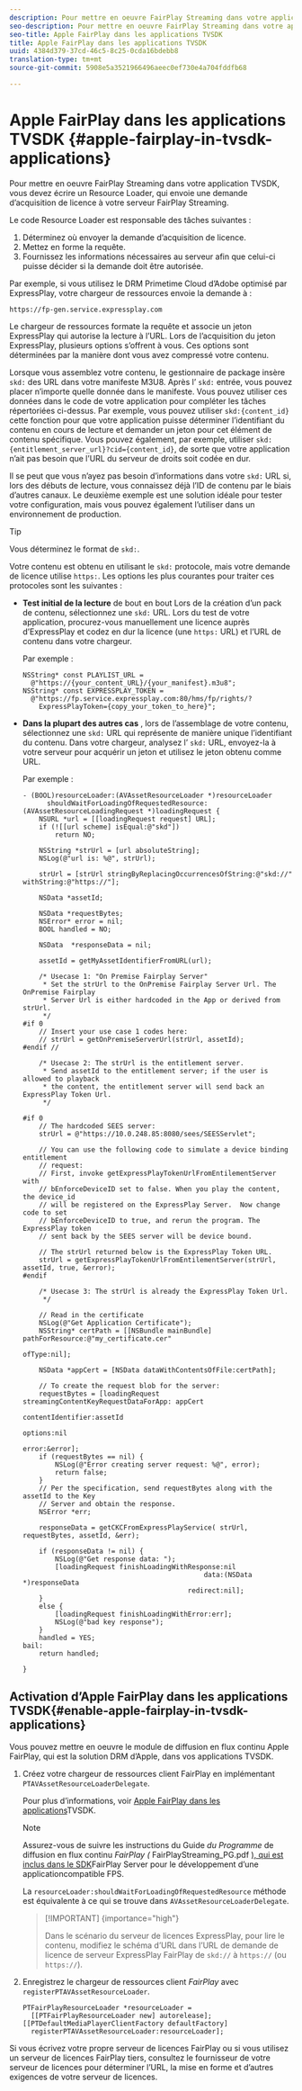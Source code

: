 ```yaml
---
description: Pour mettre en oeuvre FairPlay Streaming dans votre application TVSDK, vous devez écrire un Resource Loader, qui envoie une demande d’acquisition de licence à votre serveur FairPlay Streaming.
seo-description: Pour mettre en oeuvre FairPlay Streaming dans votre application TVSDK, vous devez écrire un Resource Loader, qui envoie une demande d’acquisition de licence à votre serveur FairPlay Streaming.
seo-title: Apple FairPlay dans les applications TVSDK
title: Apple FairPlay dans les applications TVSDK
uuid: 4384d379-37cd-46c5-8c25-0cda16bdebb8
translation-type: tm+mt
source-git-commit: 5908e5a3521966496aeec0ef730e4a704fddfb68

---
```



# Apple FairPlay dans les applications TVSDK  {#apple-fairplay-in-tvsdk-applications}

Pour mettre en oeuvre FairPlay Streaming dans votre application TVSDK, vous devez écrire un Resource Loader, qui envoie une demande d’acquisition de licence à votre serveur FairPlay Streaming.

Le code Resource Loader est responsable des tâches suivantes :

1. Déterminez où envoyer la demande d’acquisition de licence.
1. Mettez en forme la requête.
1. Fournissez les informations nécessaires au serveur afin que celui-ci puisse décider si la demande doit être autorisée.

Par exemple, si vous utilisez le DRM Primetime Cloud d’Adobe optimisé par ExpressPlay, votre chargeur de ressources envoie la demande à :

```
https://fp-gen.service.expressplay.com
```

Le chargeur de ressources formate la requête et associe un jeton ExpressPlay qui autorise la lecture à l’URL. Lors de l’acquisition du jeton ExpressPlay, plusieurs options s’offrent à vous. Ces options sont déterminées par la manière dont vous avez compressé votre contenu.

Lorsque vous assemblez votre contenu, le gestionnaire de package insère `skd:` des URL dans votre manifeste M3U8. Après l’ `skd:` entrée, vous pouvez placer n’importe quelle donnée dans le manifeste. Vous pouvez utiliser ces données dans le code de votre application pour compléter les tâches répertoriées ci-dessus. Par exemple, vous pouvez utiliser `skd:{content_id}` cette fonction pour que votre application puisse déterminer l’identifiant du contenu en cours de lecture et demander un jeton pour cet élément de contenu spécifique. Vous pouvez également, par exemple, utiliser `skd:{entitlement_server_url}?cid={content_id}`, de sorte que votre application n’ait pas besoin que l’URL du serveur de droits soit codée en dur.

Il se peut que vous n’ayez pas besoin d’informations dans votre `skd:` URL si, lors des débuts de lecture, vous connaissez déjà l’ID de contenu par le biais d’autres canaux. Le deuxième exemple est une solution idéale pour tester votre configuration, mais vous pouvez également l’utiliser dans un environnement de production.

>[!TIP]
>
>Vous déterminez le format de `skd:`.

Votre contenu est obtenu en utilisant le `skd:` protocole, mais votre demande de licence utilise `https:`. Les options les plus courantes pour traiter ces protocoles sont les suivantes :

* **Test initial de la lecture** de bout en bout Lors de la création d’un pack de contenu, sélectionnez une `skd:` URL. Lors du test de votre application, procurez-vous manuellement une licence auprès d’ExpressPlay et codez en dur la licence (une `https:` URL) et l’URL de contenu dans votre chargeur.

   Par exemple :

   ```
   NSString* const PLAYLIST_URL =  
     @"https://{your_content_URL}/{your_manifest}.m3u8"; 
   NSString* const EXPRESSPLAY_TOKEN =  
     @"https://fp.service.expressplay.com:80/hms/fp/rights/? 
       ExpressPlayToken={copy_your_token_to_here}";
   ```

* **Dans la plupart des autres cas** , lors de l’assemblage de votre contenu, sélectionnez une `skd:` URL qui représente de manière unique l’identifiant du contenu. Dans votre chargeur, analysez l’ `skd:` URL, envoyez-la à votre serveur pour acquérir un jeton et utilisez le jeton obtenu comme URL.

   Par exemple :

   ```
   - (BOOL)resourceLoader:(AVAssetResourceLoader *)resourceLoader  
         shouldWaitForLoadingOfRequestedResource:(AVAssetResourceLoadingRequest *)loadingRequest { 
       NSURL *url = [[loadingRequest request] URL]; 
       if (![[url scheme] isEqual:@"skd"]) 
           return NO; 
   
       NSString *strUrl = [url absoluteString]; 
       NSLog(@"url is: %@", strUrl); 
   
       strUrl = [strUrl stringByReplacingOccurrencesOfString:@"skd://" withString:@"https://"]; 
   
       NSData *assetId; 
   
       NSData *requestBytes; 
       NSError* error = nil; 
       BOOL handled = NO; 
   
       NSData  *responseData = nil; 
   
       assetId = getMyAssetIdentifierFromURL(url); 
   
       /* Usecase 1: "On Premise Fairplay Server" 
        * Set the strUrl to the OnPremise Fairplay Server Url. The OnPremise Fairplay  
        * Server Url is either hardcoded in the App or derived from strUrl. 
        */ 
   #if 0  
       // Insert your use case 1 codes here: 
       // strUrl = getOnPremiseServerUrl(strUrl, assetId); 
   #endif // 
   
       /* Usecase 2: The strUrl is the entitlement server. 
        * Send assetId to the entitlement server; if the user is allowed to playback  
        * the content, the entitlement server will send back an ExpressPlay Token Url. 
        */ 
   
   #if 0 
       // The hardcoded SEES server: 
       strUrl = @"https://10.0.248.85:8080/sees/SEESServlet"; 
   
       // You can use the following code to simulate a device binding entitlement  
       // request:  
       // First, invoke getExpressPlayTokenUrlFromEntilementServer with  
       // bEnforceDeviceID set to false. When you play the content, the device_id  
       // will be registered on the ExpressPlay Server.  Now change code to set  
       // bEnforceDeviceID to true, and rerun the program. The ExpressPlay token  
       // sent back by the SEES server will be device bound. 
   
       // The strUrl returned below is the ExpressPlay Token URL. 
       strUrl = getExpressPlayTokenUrlFromEntilementServer(strUrl, assetId, true, &error); 
   #endif 
   
       /* Usecase 3: The strUrl is already the ExpressPlay Token Url. 
        */ 
   
       // Read in the certificate 
       NSLog(@"Get Application Certificate"); 
       NSString* certPath = [[NSBundle mainBundle] pathForResource:@"my_certificate.cer"  
                                                            ofType:nil]; 
   
       NSData *appCert = [NSData dataWithContentsOfFile:certPath]; 
   
       // To create the request blob for the server: 
       requestBytes = [loadingRequest streamingContentKeyRequestDataForApp: appCert 
                                                         contentIdentifier:assetId  
                                                                   options:nil  
                                                                     error:&error]; 
       if (requestBytes == nil) { 
           NSLog(@"Error creating server request: %@", error); 
           return false; 
       } 
       // Per the specification, send requestBytes along with the assetId to the Key 
       // Server and obtain the response. 
       NSError *err; 
   
       responseData = getCKCFromExpressPlayService( strUrl, requestBytes, assetId, &err); 
   
       if (responseData != nil) { 
           NSLog(@"Get response data: "); 
           [loadingRequest finishLoadingWithResponse:nil  
                                                data:(NSData *)responseData 
                                            redirect:nil]; 
       } 
       else { 
           [loadingRequest finishLoadingWithError:err]; 
           NSLog(@"bad key response"); 
       } 
       handled = YES; 
   bail: 
       return handled; 
   
   }
   ```

## Activation d’Apple FairPlay dans les applications TVSDK{#enable-apple-fairplay-in-tvsdk-applications}

Vous pouvez mettre en oeuvre le module de diffusion en flux continu Apple FairPlay, qui est la solution DRM d’Apple, dans vos applications TVSDK.

1. Créez votre chargeur de ressources client FairPlay en implémentant `PTAVAssetResourceLoaderDelegate`.

   Pour plus d’informations, voir [Apple FairPlay dans les applications](../../../tvsdk-1.4-for-ios/c-psdk-ios-1.4-drm-content-security/c-psdk-ios-1.4-apple-fairplay-tvsdk/c-psdk-ios-1.4-apple-fairplay-tvsdk.md)TVSDK.

   >[!NOTE]
   >
   >Assurez-vous de suivre les instructions du Guide *du Programme* de diffusion en flux continu *FairPlay (* FairPlayStreaming_PG.pdf [), qui est inclus dans le SDK](https://developer.apple.com/services-account/download?path=/Developer_Tools/FairPlay_Streaming_SDK/FairPlay_Streaming_Server_SDK.zip)FairPlay Server pour le développement d’une applicationcompatible FPS.

   La `resourceLoader:shouldWaitForLoadingOfRequestedResource` méthode est équivalente à ce qui se trouve dans `AVAssetResourceLoaderDelegate`.

   >[!IMPORTANT] {importance=&quot;high&quot;}
   >
   >Dans le scénario du serveur de licences ExpressPlay, pour lire le contenu, modifiez le schéma d’URL dans l’URL de demande de licence de serveur ExpressPlay FairPlay de `skd://` à `https://` (ou `https://`).

1. Enregistrez le chargeur de ressources client *FairPlay* avec `registerPTAVAssetResourceLoader`.

   ```
   PTFairPlayResourceLoader *resourceLoader =  
     [[PTFairPlayResourceLoader new] autorelease];  
   [[PTDefaultMediaPlayerClientFactory defaultFactory]  
     registerPTAVAssetResourceLoader:resourceLoader];
   ```

Si vous écrivez votre propre serveur de licences FairPlay ou si vous utilisez un serveur de licences FairPlay tiers, consultez le fournisseur de votre serveur de licences pour déterminer l’URL, la mise en forme et d’autres exigences de votre serveur de licences.